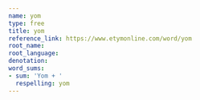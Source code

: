 ```yaml
---
name: yom
type: free
title: yom
reference_link: https://www.etymonline.com/word/yom
root_name: 
root_language: 
denotation: 
word_sums:
- sum: 'Yom + '
  respelling: yom
---
```

